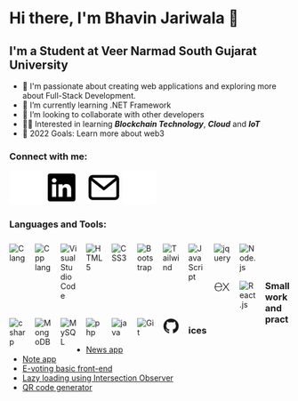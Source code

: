 # Hi there, I'm Bhavin Jariwala 👋 

## I'm a Student at Veer Narmad South Gujarat University

- 🔭 I'm passionate about creating web applications and exploring more about Full-Stack Development.
- 🌱 I’m currently learning .NET Framework
- 👯 I’m looking to collaborate with other developers
- 👨‍💻 Interested in learning ***Blockchain Technology***, ***Cloud*** and ***IoT***
- 🥅 2022 Goals: Learn more about web3

### Connect with me:

[![linked in](./img/linkedin-light.svg)](https://www.linkedin.com/in/bhavin-jariwala-989709223/#gh-dark-mode-only)
[![linked in](./img/linkedin-dark.svg)](https://www.linkedin.com/in/bhavin-jariwala-989709223/#gh-light-mode-only)
&nbsp;&nbsp;
[![gmail](./img/mail-dark.svg)](mailto:bjariwala26@gmail.com/#gh-light-mode-only)
[![gmail](./img/mail-light.svg)](mailto:bjariwala26@gmail.com/#gh-dark-mode-only)

### Languages and Tools:

<img align="left" alt="C lang" width="30px" src="https://cdn.jsdelivr.net/gh/devicons/devicon/icons/c/c-original.svg" style="margin:8px 16px 8px 0px;" />
<img align="left" alt="Cpp lang" width="30px" src="https://cdn.jsdelivr.net/gh/devicons/devicon/icons/cplusplus/cplusplus-original.svg" style="margin:8px 16px 8px 0px"/>
<img align="left" alt="Visual Studio Code" width="30px" src="https://cdn.jsdelivr.net/gh/devicons/devicon/icons/vscode/vscode-original.svg" style="margin:8px 16px 8px 0px;" />
<img align="left" alt="HTML5" width="30px" src="https://cdn.jsdelivr.net/gh/devicons/devicon/icons/html5/html5-original.svg" style="margin:8px 16px 8px 0px;" />
<img align="left" alt="CSS3" width="30px" src="https://cdn.jsdelivr.net/gh/devicons/devicon/icons/css3/css3-original.svg" style="margin:8px 16px 8px 0px;" />
<img align="left" alt="Bootstrap" width="30px" src="https://cdn.jsdelivr.net/gh/devicons/devicon/icons/bootstrap/bootstrap-original.svg" style="margin:8px 16px 8px 0px;" />
<img align="left" alt="Tailwind" width="30px" src="https://cdn.jsdelivr.net/gh/devicons/devicon/icons/tailwindcss/tailwindcss-plain.svg" style="margin:8px 16px 8px 0px;" />

<img align="left" alt="JavaScript" width="30px" src="https://cdn.jsdelivr.net/gh/devicons/devicon/icons/javascript/javascript-original.svg" style="margin:8px 16px 8px 0px;" />
<img align="left" alt="jquery" width="30px" src="https://cdn.jsdelivr.net/gh/devicons/devicon/icons/jquery/jquery-plain-wordmark.svg" style="margin:8px 16px 8px 0px;" />


<img align="left" alt="Node.js" width="30px" src="https://cdn.jsdelivr.net/gh/devicons/devicon/icons/nodejs/nodejs-original.svg" style="margin:8px 16px 8px 0px;" />
<img align="left" alt="Express.js" width="30px" src="./img/express.png" style="margin:6px 16px 6px 0px"/>
<img align="left" alt="React.js" width="30px" src="https://cdn.jsdelivr.net/gh/devicons/devicon/icons/react/react-original-wordmark.svg" style="margin:8px 16px 8px 0px"/>
<img align="left" alt="csharp" width="30px" src="https://cdn.jsdelivr.net/gh/devicons/devicon/icons/csharp/csharp-original.svg" style="margin:8px 16px 8px 0px;" />
<img align="left" alt="MongoDB" width="30px" src="https://cdn.jsdelivr.net/gh/devicons/devicon/icons/mongodb/mongodb-original.svg" style="margin:8px 16px 8px 0px;"/>
<img align="left" alt="MySQL" width="30px" src="https://cdn.jsdelivr.net/gh/devicons/devicon/icons/mysql/mysql-original.svg" style="margin:8px 16px 8px 0px;"/>
<img align="left" alt="php" width="30px" src="https://cdn.jsdelivr.net/gh/devicons/devicon/icons/php/php-original.svg" style="margin:8px 16px 8px 0px;" />
<img align="left" alt="java" width="30px" src="https://cdn.jsdelivr.net/gh/devicons/devicon/icons/java/java-original.svg" style="margin:8px 16px 8px 0px;" />
<img align="left" alt="Git" width="30px" src="https://cdn.jsdelivr.net/gh/devicons/devicon/icons/git/git-original.svg" style="margin:8px 16px 8px 0px;" />
<img align="left" alt="Github" width="30px" src="./img/github.png" style="margin:8px 16px 8px 0px"/>
<br/>

<br/>

<br/>

### Small work and practices
- [News app](https://bhavin1324.github.io/NewsApp/)
- [Note app](https://bhavin1324.github.io/QuickNote/)
- [E-voting basic front-end](https://bhavin1324.github.io/evoting/)
- [Lazy loading using Intersection Observer](https://bhavin1324.github.io/LazyLoading/)
- [QR code generator](https://bhavin1324.github.io/QR_Generator/)
